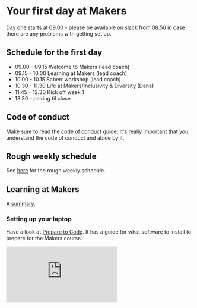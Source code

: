 # Your first day at Makers

Day one starts at 09.00 - please be available on slack from 08.50 in case there are any problems with getting set up.

## Schedule for the first day

* 09.00 - 09.15 Welcome to Makers (lead coach)
* 09.15 - 10.00 Learning at Makers (lead coach)
* 10.00 - 10.15 Saberr workshop (lead coach)
* 10.30 - 11.30 Life at Makers/Inclusivity & Diversity (Dana)
* 11.45 - 12.30 Kick off week 1
* 13.30 - pairing til close

## Code of conduct

Make sure to read the [code of conduct guide](../../code_of_conduct_guide.md).  It's really important that you understand the code of conduct and abide by it.

## Rough weekly schedule

See [here](./example_schedule.md) for the rough weekly schedule.

## Learning at Makers

[A summary](https://github.com/makersacademy/course/blob/master/pills/learning_at_makers.md).

### Setting up your laptop

Have a look at [Prepare to Code](http://www.preparetocode.io/).  It has a guide for what software to install to prepare for the Makers course.


![Tracking pixel](https://githubanalytics.herokuapp.com/course/sequence/remote/day_one.md)
